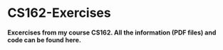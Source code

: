 # CS162-Exercises
**Excercises from my course CS162. All the information (PDF files) and code can be found here.**
